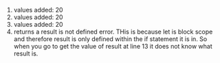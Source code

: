 1. values added: 20
2. values added: 20
3. values added: 20
4. returns a result is not defined error. THis is because let is block scope and therefore result is only defined within the if statement it is in. So when you go to get the value of result at line 13 it does not know what result is.